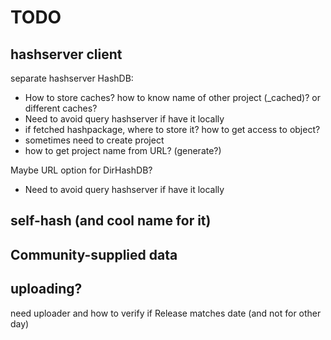 # TODO

## hashserver client

separate hashserver HashDB:
- How to store caches? how to know name of other project (_cached)? or different caches?
- Need to avoid query hashserver if have it locally
- if fetched hashpackage, where to store it? how to get access to object?
- sometimes need to create project
- how to get project name from URL? (generate?)


Maybe URL option for DirHashDB? 
- Need to avoid query hashserver if have it locally


## self-hash (and cool name for it) 

## Community-supplied data

## uploading?
need uploader and how to verify if Release matches date (and not for other day)

